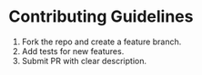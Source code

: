 # Contributing Guidelines

1. Fork the repo and create a feature branch.
2. Add tests for new features.
3. Submit PR with clear description.
